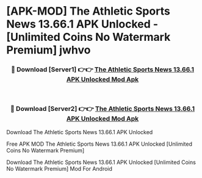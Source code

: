 # [APK-MOD] The Athletic  Sports News 13.66.1 APK Unlocked - [Unlimited Coins No Watermark Premium] jwhvo



<div align="center">
<h3>🔴 Download [Server1] 👉👉 <a href="https://momento.my/?title=The_Athletic__Sports_News_13.66.1_APK_Unlocked">The Athletic  Sports News 13.66.1 APK Unlocked Mod Apk</a></h3><br>

<h3>🔴 Download [Server2] 👉👉 <a href="https://momento.my/?title=The_Athletic__Sports_News_13.66.1_APK_Unlocked">The Athletic  Sports News 13.66.1 APK Unlocked Mod Apk</a></h3>
</div>



Download The Athletic  Sports News 13.66.1 APK Unlocked 

Free APK MOD The Athletic  Sports News 13.66.1 APK Unlocked [Unlimited Coins No Watermark Premium]

Download The Athletic  Sports News 13.66.1 APK Unlocked [Unlimited Coins No Watermark Premium] Mod For Android
